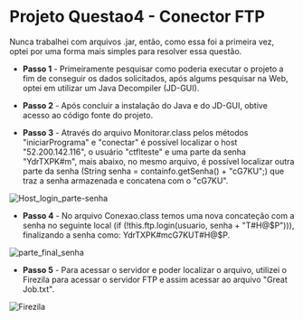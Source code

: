 # Projeto Questao4 - Conector FTP

Nunca trabalhei com arquivos .jar, então, como essa foi a primeira vez, optei por uma forma mais simples para resolver essa questão.

* **Passo 1** - Primeiramente pesquisar como poderia executar o projeto a fim de conseguir os dados solicitados, após algums pesquisar na Web, optei em utilizar um Java Decompiler (JD-GUI).

* **Passo 2** - Após concluir a instalação do Java e do JD-GUI, obtive acesso  ao código fonte do projeto.

* **Passo 3** - Através do arquivo Monitorar.class pelos métodos "iniciarPrograma" e "conectar" é possível localizar o host "52.200.142.116", o usuário "ctflteste" e uma parte da senha "YdrTXPK#m", mais abaixo, no mesmo arquivo, é possível localizar outra parte da senha (String senha = containfo.getSenha() + "cG7KU";) que traz a senha armazenada e concatena com o "cG7KU".

![Host_login_parte-senha](https://github.com/user-attachments/assets/6fe102d7-f32d-4e65-82de-49a8312118e4)

* **Passo 4** - No arquivo Conexao.class temos uma nova concateção com a senha no seguinte local (if (!this.ftp.login(usuario, senha + "T#H@$P"))), finalizando a senha como: YdrTXPK#mcG7KUT#H@$P.

![parte_final_senha](https://github.com/user-attachments/assets/c1142a43-1687-41b1-8fec-a57fa01de999)

* **Passo 5** - Para acessar o servidor e poder localizar o arquivo, utilizei o Firezila para acessar o servidor FTP e assim acessar ao arquivo "Great Job.txt".

![Firezila](https://github.com/user-attachments/assets/7abc1f06-92d8-4ff2-8d1d-aebcbc9d8715)
